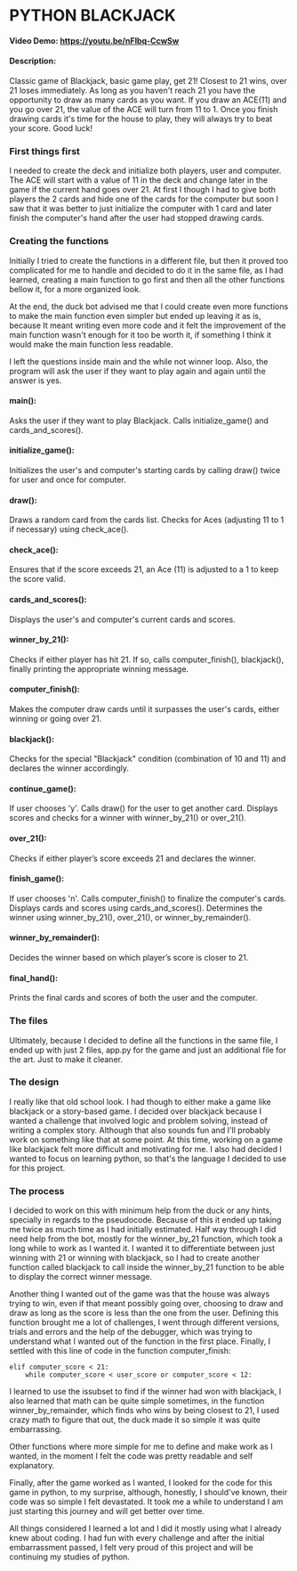 # PYTHON BLACKJACK
#### Video Demo:  <https://youtu.be/nFIbq-CcwSw>
#### Description:
Classic game of Blackjack, basic game play, get 21!
Closest to 21 wins, over 21 loses immediately.
As long as you haven't reach 21 you have the opportunity to draw as many cards as you want.
If you draw an ACE(11) and you go over 21, the value of the ACE will turn from 11 to 1.
Once you finish drawing cards it's time for the house to play, they will always try to beat your score.
Good luck!

### First things first
I needed to create the deck and initialize both players, user and computer.
The ACE will start with a value of 11 in the deck and change later in the game if the current hand goes over 21. At first I though I had to give both players the 2 cards and hide one of the cards for the computer but soon I saw that it was better to just initialize the computer with 1 card and later finish the computer's hand after the user had stopped drawing cards.

### Creating the functions
Initially I tried to create the functions in a different file, but then it proved too complicated for me to handle and decided to do it in the same file, as I had learned, creating a main function to go first and then all the other functions bellow it, for a more organized look.

At the end, the duck bot advised me that I could create even more functions to make the main function even simpler but ended up leaving it as is, because It meant writing even more code and it felt the improvement of the main function wasn't enough for it too be worth it, if something I think it would make the main function less readable.

I left the questions inside main and the while not winner loop. Also, the program will ask the user if they want to play again and again until the answer is yes.

#### main():
Asks the user if they want to play Blackjack.
Calls initialize_game() and cards_and_scores().

#### initialize_game():
Initializes the user's and computer's starting cards by calling draw() twice for user and once for computer.

#### draw():
Draws a random card from the cards list.
Checks for Aces (adjusting 11 to 1 if necessary) using check_ace().

#### check_ace():
Ensures that if the score exceeds 21, an Ace (11) is adjusted to a 1 to keep the score valid.

#### cards_and_scores():
Displays the user's and computer's current cards and scores.

#### winner_by_21():
Checks if either player has hit 21. If so, calls computer_finish(), blackjack(), finally printing the appropriate winning message.

#### computer_finish():
Makes the computer draw cards until it surpasses the user's cards, either winning or going over 21.

#### blackjack():
Checks for the special "Blackjack" condition (combination of 10 and 11) and declares the winner accordingly.

#### continue_game():
If user chooses 'y'. Calls draw() for the user to get another card.
Displays scores and checks for a winner with winner_by_21() or over_21().

#### over_21():
Checks if either player’s score exceeds 21 and declares the winner.

#### finish_game():
If user chooses 'n'. Calls computer_finish() to finalize the computer's cards.
Displays cards and scores using cards_and_scores().
Determines the winner using winner_by_21(), over_21(), or winner_by_remainder().

#### winner_by_remainder():
Decides the winner based on which player’s score is closer to 21.

#### final_hand():
Prints the final cards and scores of both the user and the computer.

### The files
Ultimately, because I decided to define all the functions in the same file, I ended up with just 2 files, app.py for the game and just an additional file for the art. Just to make it cleaner.

### The design
I really like that old school look. I had though to either make a game like blackjack or a story-based game. I decided over blackjack because I wanted a challenge that involved logic and problem solving, instead of writing a complex story. Although that also sounds fun and I'll probably work on something like that at some point. At this time, working on a game like blackjack felt more difficult and motivating for me. I also had decided I wanted to focus on learning python, so that's the language I decided to use for this project.

### The process
I decided to work on this with minimum help from the duck or any hints, specially in regards to the pseudocode. Because of this it ended up taking me twice as much time as I had initially estimated. Half way through I did need help from the bot, mostly for the winner_by_21 function, which took a long while to work as I wanted it. I wanted it to differentiate between just winning with 21 or winning with blackjack, so I had to create another function called blackjack to call inside the winner_by_21 function to be able to display the correct winner message.

Another thing I wanted out of the game was that the house was always trying to win, even if that meant possibly going over, choosing to draw and draw as long as the score is less than the one from the user. Defining this function brought me a lot of challenges, I went through different versions, trials and errors and the help of the debugger, which was trying to understand what I wanted out of the function in the first place. Finally, I settled with this line of code in the function computer_finish:

    elif computer_score < 21:
        while computer_score < user_score or computer_score < 12:


I learned to use the issubset to find if the winner had won with blackjack, I also learned that math can be quite simple sometimes, in the function winner_by_remainder, which finds who wins by being closest to 21, I used crazy math to figure that out, the duck made it so simple it was quite embarrassing.

Other functions where more simple for me to define and make work as I wanted, in the moment I felt the code was pretty readable and self explanatory.

Finally, after the game worked as I wanted, I looked for the code for this game in python, to my surprise, although, honestly, I should've known, their code was so simple I felt devastated. It took me a while to understand I am just starting this journey and will get better over time.

All things considered I learned a lot and I did it mostly using what I already knew about coding. I had fun with every challenge and after the initial embarrassment passed, I felt very proud of this project and will be continuing my studies of python.
